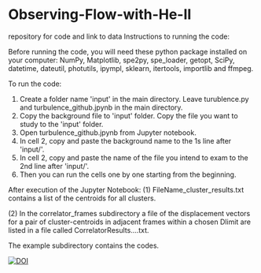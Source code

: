 # Observing-Flow-with-He-II
repository for code and link to data
Instructions to running the code:

Before running the code, you will need these python package installed on your computer:
NumPy, Matplotlib, spe2py, spe_loader, getopt, SciPy, datetime, dateutil, photutils, ipympl, sklearn, itertools, importlib and ffmpeg.

To run the code:
1. Create a folder name 'input' in the main directory. Leave turublence.py and turbulence_github.jpynb in the main directory.
2. Copy the background file to 'input' folder. Copy the file you want to study to the 'input' folder.
3. Open turbulence_github.jpynb from Jupyter notebook.
4. In cell 2, copy and paste the background name to the 1s line after 'input/'.
5. In cell 2, copy and paste the name of the file you intend to exam to the 2nd line after 'input/'.
6. Then you can run the cells one by one starting from the beginning.

After execution of the Jupyter Notebook:
(1) FileName_cluster_results.txt contains a list of the centroids for all clusters.

(2) In the correlator_frames subdirectory a file of the displacement vectors for a pair of cluster-centroids in adjacent frames within a chosen Dlimit are listed in a file called CorrelatorResults....txt. 

The example subdirectory contains the codes.

[![DOI](https://zenodo.org/badge/DOI/10.5281/zenodo.3968838.svg)](https://doi.org/10.5281/zenodo.7051680)
